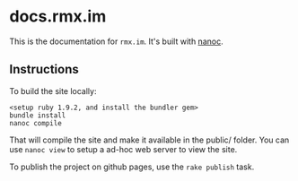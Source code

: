 # docs.rmx.im

This is the documentation for `rmx.im`. It's built with [nanoc][nanoc].

## Instructions

To build the site locally:

    <setup ruby 1.9.2, and install the bundler gem>
    bundle install
    nanoc compile

That will compile the site and make it available in the public/ folder. You
can use `nanoc view` to setup a ad-hoc web server to view the site.

To publish the project on github pages, use the `rake publish` task.

[nanoc]: http://nanoc.stoneship.org/
